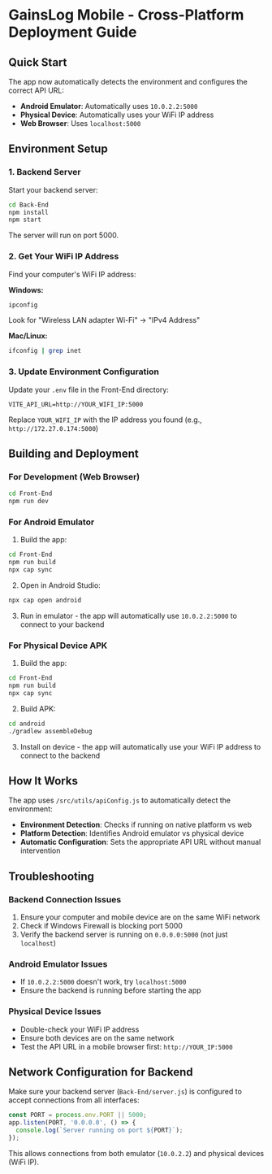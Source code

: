 # GainsLog Mobile - Cross-Platform Deployment Guide

## Quick Start

The app now automatically detects the environment and configures the correct API URL:

- **Android Emulator**: Automatically uses `10.0.2.2:5000`
- **Physical Device**: Automatically uses your WiFi IP address
- **Web Browser**: Uses `localhost:5000`

## Environment Setup

### 1. Backend Server
Start your backend server:
```bash
cd Back-End
npm install
npm start
```
The server will run on port 5000.

### 2. Get Your WiFi IP Address
Find your computer's WiFi IP address:

**Windows:**
```cmd
ipconfig
```
Look for "Wireless LAN adapter Wi-Fi" → "IPv4 Address"

**Mac/Linux:**
```bash
ifconfig | grep inet
```

### 3. Update Environment Configuration
Update your `.env` file in the Front-End directory:
```env
VITE_API_URL=http://YOUR_WIFI_IP:5000
```
Replace `YOUR_WIFI_IP` with the IP address you found (e.g., `http://172.27.0.174:5000`)

## Building and Deployment

### For Development (Web Browser)
```bash
cd Front-End
npm run dev
```

### For Android Emulator
1. Build the app:
```bash
cd Front-End
npm run build
npx cap sync
```

2. Open in Android Studio:
```bash
npx cap open android
```

3. Run in emulator - the app will automatically use `10.0.2.2:5000` to connect to your backend

### For Physical Device APK
1. Build the app:
```bash
cd Front-End
npm run build
npx cap sync
```

2. Build APK:
```bash
cd android
./gradlew assembleDebug
```

3. Install on device - the app will automatically use your WiFi IP address to connect to the backend

## How It Works

The app uses `/src/utils/apiConfig.js` to automatically detect the environment:

- **Environment Detection**: Checks if running on native platform vs web
- **Platform Detection**: Identifies Android emulator vs physical device
- **Automatic Configuration**: Sets the appropriate API URL without manual intervention

## Troubleshooting

### Backend Connection Issues
1. Ensure your computer and mobile device are on the same WiFi network
2. Check if Windows Firewall is blocking port 5000
3. Verify the backend server is running on `0.0.0.0:5000` (not just `localhost`)

### Android Emulator Issues
- If `10.0.2.2:5000` doesn't work, try `localhost:5000`
- Ensure the backend is running before starting the app

### Physical Device Issues
- Double-check your WiFi IP address
- Ensure both devices are on the same network
- Test the API URL in a mobile browser first: `http://YOUR_IP:5000`

## Network Configuration for Backend

Make sure your backend server (`Back-End/server.js`) is configured to accept connections from all interfaces:

```javascript
const PORT = process.env.PORT || 5000;
app.listen(PORT, '0.0.0.0', () => {
  console.log(`Server running on port ${PORT}`);
});
```

This allows connections from both emulator (`10.0.2.2`) and physical devices (WiFi IP).
